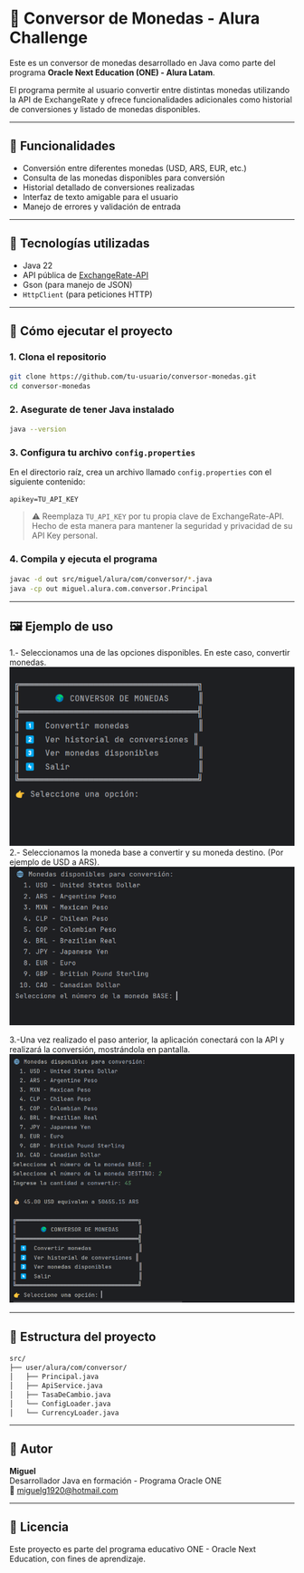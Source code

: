 
# 💱 Conversor de Monedas - Alura Challenge

Este es un conversor de monedas desarrollado en Java como parte del programa **Oracle Next Education (ONE) - Alura Latam**.

El programa permite al usuario convertir entre distintas monedas utilizando la API de ExchangeRate y ofrece funcionalidades adicionales como historial de conversiones y listado de monedas disponibles.

---

## 🧠 Funcionalidades

- Conversión entre diferentes monedas (USD, ARS, EUR, etc.)
- Consulta de las monedas disponibles para conversión
- Historial detallado de conversiones realizadas
- Interfaz de texto amigable para el usuario
- Manejo de errores y validación de entrada

---

## 🔧 Tecnologías utilizadas

- Java 22
- API pública de [ExchangeRate-API](https://www.exchangerate-api.com/)
- Gson (para manejo de JSON)
- `HttpClient` (para peticiones HTTP)

---

## 🚀 Cómo ejecutar el proyecto

### 1. Clona el repositorio

```bash
git clone https://github.com/tu-usuario/conversor-monedas.git
cd conversor-monedas
```

### 2. Asegurate de tener Java instalado

```bash
java --version
```

### 3. Configura tu archivo `config.properties`

En el directorio raíz, crea un archivo llamado `config.properties` con el siguiente contenido:

```
apikey=TU_API_KEY
```

> ⚠️ Reemplaza `TU_API_KEY` por tu propia clave de ExchangeRate-API. Hecho de esta manera para mantener la seguridad y privacidad de su API Key personal.

### 4. Compila y ejecuta el programa

```bash
javac -d out src/miguel/alura/com/conversor/*.java
java -cp out miguel.alura.com.conversor.Principal
```

---

## 🖼️ Ejemplo de uso
1.- Seleccionamos una de las opciones disponibles. En este caso, convertir monedas.
![Captura de pantalla](img/cap1.png)
2.- Seleccionamos la moneda base a convertir y su moneda destino. (Por ejemplo de USD a ARS).
![Captura de pantalla2](img/cap2.png)

3.-Una vez realizado el paso anterior, la aplicación conectará con la API y realizará la conversión, mostrándola en pantalla.
![Captura_de_pantalla3](img/cap3.png)



---

## 📁 Estructura del proyecto

```
src/
├── user/alura/com/conversor/
│   ├── Principal.java
│   ├── ApiService.java
│   ├── TasaDeCambio.java
│   └── ConfigLoader.java
│   └── CurrencyLoader.java
```

---

## 🧑 Autor

**Miguel**  
Desarrollador Java en formación - Programa Oracle ONE  
📧 miguelg1920@hotmail.com

---

## 📄 Licencia

Este proyecto es parte del programa educativo ONE - Oracle Next Education, con fines de aprendizaje.
